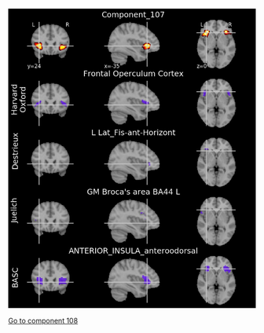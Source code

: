 ![107](preliminary/107.jpg "Component 107")

[Go to component 108](https://parietal-inria.github.io/MODL_atlas/128/108 "Component 108")
